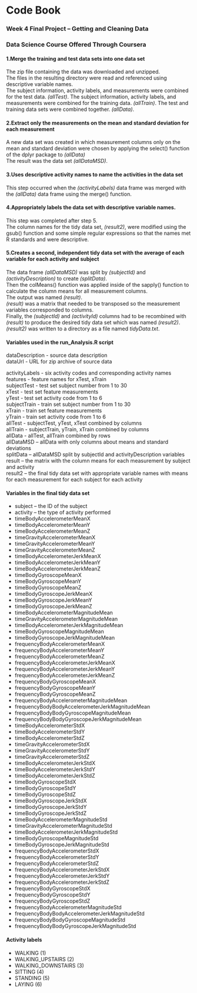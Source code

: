 
 # Code Book

### Week 4 Final Project – Getting and Cleaning Data
### Data Science Course Offered Through Coursera



#### 1.Merge the training and test data sets into one data set

The zip file containing the data was downloaded and unzipped.   
The files in the resulting directory were read and referenced using descriptive variable names.  
The subject information, activity labels, and measurements were combined for the test data. *(allTest)*. 
The subject information, activity labels, and measurements were combined for the training data. *(allTrain)*. 
The test and training data sets were combined together. *(allData)*. 



#### 2.Extract only the measurements on the mean and standard deviation for each measurement

A new data set was created in which measurement columns only on the mean and standard deviation were chosen by applying the select() function of the dplyr package to *(allData)*  
The result was the data set *(allDataMSD)*.

#### 3.Uses descriptive activity names to name the activities in the data set

This step occurred when the *(activityLabels)* data frame was merged with the *(allData)* data frame using the merge() function. 

#### 4.Appropriately labels the data set with descriptive variable names.

This step was completed after step 5.  
The column names for the tidy data set, *(result2)*, were modified using the gsub() function and some simple regular expressions so that the names met R standards and were descriptive.

#### 5.Creates a second, independent tidy data set with the average of each variable for each activity and subject
The data frame *(allDataMSD)* was split by *(subjectId)* and *(activityDescription)* to create *(splitData)*.  
Then the colMeans() function was applied inside of the sapply() function to calculate the column means for all measurement columns.  
The output was named *(result)*.  
*(result)* was a matrix that needed to be transposed so the measurement variables corresponded to columns.   
Finally, the *(subjectId)* and *(activityId)* columns had to be recombined with *(result)* to produce the desired tidy data set which was named *(result2)*.   
*(result2)* was written to a directory as a file named *tidyData.txt*.


#### Variables used in the run_Analysis.R script
dataDescription - source data description  
dataUrl - URL for zip archive of source data  

activityLabels - six activity codes and corresponding activity names  
features - feature names for xTest, xTrain  
subjectTest - test set subject number from 1 to 30  
xTest - test set feature measurements  
yTest - test set activity code from 1 to 6  
subjectTrain - train set subject number from 1 to 30  
xTrain - train set feature measurements  
yTrain - train set activity code from 1 to 6  
allTest - subjectTest, yTest, xTest combined by columns  
allTrain - subjectTrain, yTrain, xTrain combined by columns  
allData - allTest, allTrain combined by rows  
allDataMSD – allData with only columns about means and standard deviations  
splitData – allDataMSD split by subjectId and activityDescription variables  
result – the matrix with the column means for each measurement by subject and activity   
result2 – the final tidy data set with appropriate variable names with means for each measurement for each subject for each activity


#### Variables in the final tidy data set
* subject – the ID of the subject
* activity – the type of activity performed
* timeBodyAccelerometerMeanX
* timeBodyAccelerometerMeanY
* timeBodyAccelerometerMeanZ
* timeGravityAccelerometerMeanX
* timeGravityAccelerometerMeanY
* timeGravityAccelerometerMeanZ
* timeBodyAccelerometerJerkMeanX
* timeBodyAccelerometerJerkMeanY
* timeBodyAccelerometerJerkMeanZ
* timeBodyGyroscopeMeanX
* timeBodyGyroscopeMeanY
* timeBodyGyroscopeMeanZ
* timeBodyGyroscopeJerkMeanX
* timeBodyGyroscopeJerkMeanY
* timeBodyGyroscopeJerkMeanZ
* timeBodyAccelerometerMagnitudeMean
* timeGravityAccelerometerMagnitudeMean
* timeBodyAccelerometerJerkMagnitudeMean
* timeBodyGyroscopeMagnitudeMean
* timeBodyGyroscopeJerkMagnitudeMean
* frequencyBodyAccelerometerMeanX
* frequencyBodyAccelerometerMeanY
* frequencyBodyAccelerometerMeanZ
* frequencyBodyAccelerometerJerkMeanX
* frequencyBodyAccelerometerJerkMeanY
* frequencyBodyAccelerometerJerkMeanZ
* frequencyBodyGyroscopeMeanX
* frequencyBodyGyroscopeMeanY
* frequencyBodyGyroscopeMeanZ
* frequencyBodyAccelerometerMagnitudeMean
* frequencyBodyBodyAccelerometerJerkMagnitudeMean
* frequencyBodyBodyGyroscopeMagnitudeMean
* frequencyBodyBodyGyroscopeJerkMagnitudeMean
* timeBodyAccelerometerStdX
* timeBodyAccelerometerStdY
* timeBodyAccelerometerStdZ
* timeGravityAccelerometerStdX
* timeGravityAccelerometerStdY
* timeGravityAccelerometerStdZ
* timeBodyAccelerometerJerkStdX
* timeBodyAccelerometerJerkStdY
* timeBodyAccelerometerJerkStdZ
* timeBodyGyroscopeStdX
* timeBodyGyroscopeStdY
* timeBodyGyroscopeStdZ
* timeBodyGyroscopeJerkStdX
* timeBodyGyroscopeJerkStdY
* timeBodyGyroscopeJerkStdZ
* timeBodyAccelerometerMagnitudeStd
* timeGravityAccelerometerMagnitudeStd
* timeBodyAccelerometerJerkMagnitudeStd
* timeBodyGyroscopeMagnitudeStd
* timeBodyGyroscopeJerkMagnitudeStd
* frequencyBodyAccelerometerStdX
* frequencyBodyAccelerometerStdY
* frequencyBodyAccelerometerStdZ
* frequencyBodyAccelerometerJerkStdX
* frequencyBodyAccelerometerJerkStdY
* frequencyBodyAccelerometerJerkStdZ
* frequencyBodyGyroscopeStdX
* frequencyBodyGyroscopeStdY
* frequencyBodyGyroscopeStdZ
* frequencyBodyAccelerometerMagnitudeStd
* frequencyBodyBodyAccelerometerJerkMagnitudeStd
* frequencyBodyBodyGyroscopeMagnitudeStd
* frequencyBodyBodyGyroscopeJerkMagnitudeStd

#### Activity labels
* WALKING (1)
* WALKING_UPSTAIRS (2)
* WALKING_DOWNSTAIRS (3)
* SITTING (4)
* STANDING (5)
* LAYING (6)

